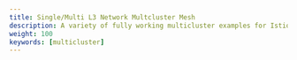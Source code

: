 ```yaml
---
title: Single/Multi L3 Network Multcluster Mesh
description: A variety of fully working multicluster examples for Istio that you can experiment with.
weight: 100
keywords: [multicluster]
---
```

